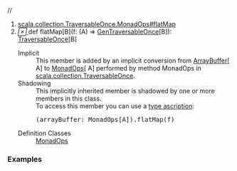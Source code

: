 //
<ol>
<li><a href="https://www.scala-lang.org/api/2.12.3/scala/collection/mutable/ArrayBuffer.html#flatMap[B](f:A=>scala.collection.GenTraversableOnce[B]):scala.collection.TraversableOnce[B]">scala.collection.TraversableOnce.MonadOps#flatMap</a></li>
<li name="scala.collection.TraversableOnce.MonadOps#flatMap" visbl="pub" class="indented0 " data-isabs="false" fullcomment="yes" group="Ungrouped"> <a id="flatMap[B](f:A=>scala.collection.GenTraversableOnce[B]):scala.collection.TraversableOnce[B]"></a><a id="flatMap[B]((A)⇒GenTraversableOnce[B]):TraversableOnce[B]"></a> <span class="permalink"> <a href="../../../scala/collection/mutable/ArrayBuffer.html#flatMap[B](f:A=>scala.collection.GenTraversableOnce[B]):scala.collection.TraversableOnce[B]" title="Permalink"> <i class="material-icons"></i> </a> </span> <span class="modifier_kind"> <span class="modifier"></span> <span class="kind">def</span> </span> <span class="symbol"> <span class="implicit shadowed">flatMap</span><span class="tparams">[<span name="B">B</span>]</span><span class="params">(<span name="f">f: (<span class="extype" name="scala.collection.mutable.ArrayBuffer.A">A</span>) ⇒ <a href="../GenTraversableOnce.html" class="extype" name="scala.collection.GenTraversableOnce">GenTraversableOnce</a>[<span class="extype" name="scala.collection.TraversableOnce.MonadOps.flatMap.B">B</span>]</span>)</span><span class="result">: <a href="../TraversableOnce.html" class="extype" name="scala.collection.TraversableOnce">TraversableOnce</a>[<span class="extype" name="scala.collection.TraversableOnce.MonadOps.flatMap.B">B</span>]</span> </span> 
 <div class="fullcomment">
  <dl class="attributes block"> 
   <dt class="implicit">
    Implicit
   </dt>
   <dd>
     This member is added by an implicit conversion from 
    <a href="" class="extype" name="scala.collection.mutable.ArrayBuffer">ArrayBuffer</a>[
    <span class="extype" name="scala.collection.mutable.ArrayBuffer.A">A</span>] to 
    <a href="../TraversableOnce$$MonadOps.html" class="extype" name="scala.collection.TraversableOnce.MonadOps">MonadOps</a>[
    <span class="extype" name="scala.collection.mutable.ArrayBuffer.A">A</span>] performed by method MonadOps in 
    <a href="../TraversableOnce$.html" class="extype" name="scala.collection.TraversableOnce">scala.collection.TraversableOnce</a>. 
   </dd>
   <dt class="implicit">
    Shadowing
   </dt>
   <dd>
    This implicitly inherited member is shadowed by one or more members in this class.
    <br>To access this member you can use a 
    <a href="http://stackoverflow.com/questions/2087250/what-is-the-purpose-of-type-ascription-in-scala" target="_blank">type ascription</a>:
    <br>
    <div class="cmt">
     <pre>(arrayBuffer: MonadOps[A]).flatMap(f)</pre>
    </div>
   </dd>
   <dt>
    Definition Classes
   </dt>
   <dd>
    <a href="../TraversableOnce$$MonadOps.html" class="extype" name="scala.collection.TraversableOnce.MonadOps">MonadOps</a>
   </dd>
  </dl>
 </div> </li>
        </ol>


### Examples















